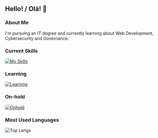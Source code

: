 ## Hello! / Olá! 🥸

### About Me
I'm pursuing an IT degree and currently learning about Web Development, Cybersecurity and Governance.

### Current Skills
[![My Skills](https://skillicons.dev/icons?i=html,css)](https://skillicons.dev)

### Learning
[![Learning](https://skillicons.dev/icons?i=java,spring,mysql,git)](https://skillicons.dev)

### On-hold
[![Onhold](https://skillicons.dev/icons?i=js,python,angular)](https://skillicons.dev)

### Most Used Languages
![Top Langs](https://github-readme-stats.vercel.app/api/top-langs/?username=RadiantReversal&hide_title=true&theme=buefy)
